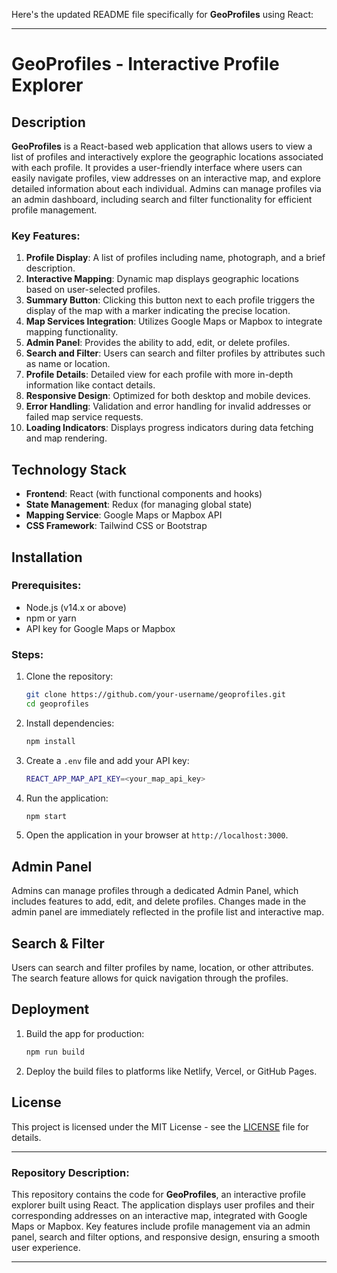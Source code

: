 Here's the updated README file specifically for **GeoProfiles** using React:

---

# GeoProfiles - Interactive Profile Explorer

## Description
**GeoProfiles** is a React-based web application that allows users to view a list of profiles and interactively explore the geographic locations associated with each profile. It provides a user-friendly interface where users can easily navigate profiles, view addresses on an interactive map, and explore detailed information about each individual. Admins can manage profiles via an admin dashboard, including search and filter functionality for efficient profile management.

### Key Features:
1. **Profile Display**: A list of profiles including name, photograph, and a brief description.
2. **Interactive Mapping**: Dynamic map displays geographic locations based on user-selected profiles.
3. **Summary Button**: Clicking this button next to each profile triggers the display of the map with a marker indicating the precise location.
4. **Map Services Integration**: Utilizes Google Maps or Mapbox to integrate mapping functionality.
5. **Admin Panel**: Provides the ability to add, edit, or delete profiles.
6. **Search and Filter**: Users can search and filter profiles by attributes such as name or location.
7. **Profile Details**: Detailed view for each profile with more in-depth information like contact details.
8. **Responsive Design**: Optimized for both desktop and mobile devices.
9. **Error Handling**: Validation and error handling for invalid addresses or failed map service requests.
10. **Loading Indicators**: Displays progress indicators during data fetching and map rendering.

## Technology Stack
- **Frontend**: React (with functional components and hooks)
- **State Management**: Redux (for managing global state)
- **Mapping Service**: Google Maps or Mapbox API
- **CSS Framework**: Tailwind CSS or Bootstrap

## Installation

### Prerequisites:
- Node.js (v14.x or above)
- npm or yarn
- API key for Google Maps or Mapbox

### Steps:
1. Clone the repository:
   ```bash
   git clone https://github.com/your-username/geoprofiles.git
   cd geoprofiles
   ```

2. Install dependencies:
   ```bash
   npm install
   ```

3. Create a `.env` file and add your API key:
   ```bash
   REACT_APP_MAP_API_KEY=<your_map_api_key>
   ```

4. Run the application:
   ```bash
   npm start
   ```

5. Open the application in your browser at `http://localhost:3000`.

## Admin Panel

Admins can manage profiles through a dedicated Admin Panel, which includes features to add, edit, and delete profiles. Changes made in the admin panel are immediately reflected in the profile list and interactive map.

## Search & Filter

Users can search and filter profiles by name, location, or other attributes. The search feature allows for quick navigation through the profiles.

## Deployment

1. Build the app for production:
   ```bash
   npm run build
   ```

2. Deploy the build files to platforms like Netlify, Vercel, or GitHub Pages.

## License
This project is licensed under the MIT License - see the [LICENSE](LICENSE) file for details.

---

### Repository Description:
This repository contains the code for **GeoProfiles**, an interactive profile explorer built using React. The application displays user profiles and their corresponding addresses on an interactive map, integrated with Google Maps or Mapbox. Key features include profile management via an admin panel, search and filter options, and responsive design, ensuring a smooth user experience.

---

